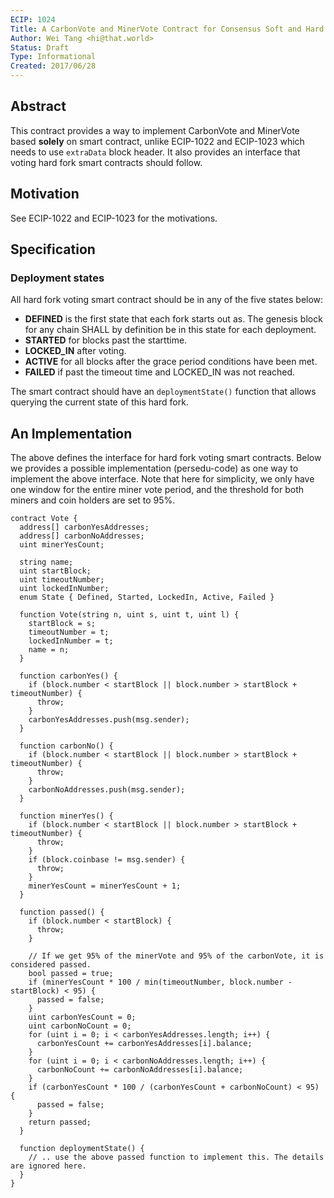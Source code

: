 ```yaml
---
ECIP: 1024
Title: A CarbonVote and MinerVote Contract for Consensus Soft and Hard Forks
Author: Wei Tang <hi@that.world>
Status: Draft
Type: Informational
Created: 2017/06/28
---
```


## Abstract

This contract provides a way to implement CarbonVote and MinerVote based **solely** on smart contract, unlike ECIP-1022 and ECIP-1023 which needs to use `extraData` block header. It also provides an interface that voting hard fork smart contracts should follow.

## Motivation

See ECIP-1022 and ECIP-1023 for the motivations.

## Specification

### Deployment states

All hard fork voting smart contract should be in any of the five states below:

* **DEFINED** is the first state that each fork starts out as. The genesis block for any chain SHALL by definition be in this state for each deployment.
* **STARTED** for blocks past the starttime.
* **LOCKED_IN** after voting.
* **ACTIVE** for all blocks after the grace period conditions have been met.
* **FAILED** if past the timeout time and LOCKED_IN was not reached.

The smart contract should have an `deploymentState()` function that allows querying the current state of this hard fork.
 
## An Implementation

The above defines the interface for hard fork voting smart contracts. Below we provides a possible implementation (persedu-code) as one way to implement the above interface. Note that here for simplicity, we only have one window for the entire miner vote period, and the threshold for both miners and coin holders are set to 95%.

```
contract Vote {
  address[] carbonYesAddresses;
  address[] carbonNoAddresses;
  uint minerYesCount;
  
  string name;
  uint startBlock;
  uint timeoutNumber;
  uint lockedInNumber;
  enum State { Defined, Started, LockedIn, Active, Failed }
  
  function Vote(string n, uint s, uint t, uint l) {
    startBlock = s;
    timeoutNumber = t;
    lockedInNumber = t;
    name = n;
  }
  
  function carbonYes() {
    if (block.number < startBlock || block.number > startBlock + timeoutNumber) {
      throw;
    }
    carbonYesAddresses.push(msg.sender);
  }
  
  function carbonNo() {
    if (block.number < startBlock || block.number > startBlock + timeoutNumber) {
      throw;
    }
    carbonNoAddresses.push(msg.sender);
  }
  
  function minerYes() {
    if (block.number < startBlock || block.number > startBlock + timeoutNumber) {
      throw;
    }
    if (block.coinbase != msg.sender) {
      throw;
    }
    minerYesCount = minerYesCount + 1;
  }
  
  function passed() {
    if (block.number < startBlock) {
      throw;
    }
    
    // If we get 95% of the minerVote and 95% of the carbonVote, it is considered passed.
    bool passed = true;
    if (minerYesCount * 100 / min(timeoutNumber, block.number - startBlock) < 95) {
      passed = false;
    }
    uint carbonYesCount = 0;
    uint carbonNoCount = 0;
    for (uint i = 0; i < carbonYesAddresses.length; i++) {
      carbonYesCount += carbonYesAddresses[i].balance;
    }
    for (uint i = 0; i < carbonNoAddresses.length; i++) {
      carbonNoCount += carbonNoAddresses[i].balance;
    }
    if (carbonYesCount * 100 / (carbonYesCount + carbonNoCount) < 95) {
      passed = false;
    }
    return passed;
  }
  
  function deploymentState() {
    // .. use the above passed function to implement this. The details are ignored here.
  }
}
```
